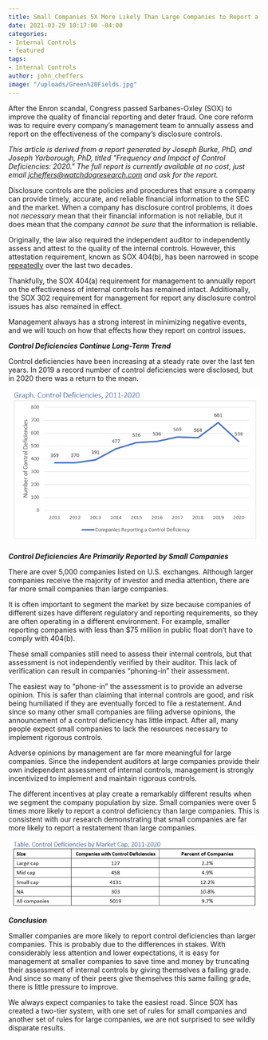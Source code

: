 ```yaml
---
title: Small Companies 5X More Likely Than Large Companies to Report a Control Deficiency
date: 2021-03-29 10:17:00 -04:00
categories:
- Internal Controls
- featured
tags:
- Internal Controls
author: john_cheffers
image: "/uploads/Green%20Fields.jpg"
---
```


After the Enron scandal, Congress passed Sarbanes-Oxley (SOX) to improve the quality of financial reporting and deter fraud. One core reform was to require every company’s management team to annually assess and report on the effectiveness of the company’s disclosure controls.

*This article is derived from a report generated by Joseph Burke, PhD, and Joseph Yarborough, PhD, titled "Frequency and Impact of Control Deficiencies: 2020." The full report is currently available at no cost, just email jcheffers@watchdogresearch.com and ask for the report.*

Disclosure controls are the policies and procedures that ensure a company can provide timely, accurate, and reliable financial information to the SEC and the market. When a company has disclosure control problems, it does not *necessary* mean that their financial information is not reliable, but it does mean that the company *cannot be sure* that the information is reliable.

Originally, the law also required the independent auditor to independently assess and attest to the quality of the internal controls. However, this attestation requirement, known as SOX 404(b), has been narrowed in scope [repeatedly](https://blog.watchdogresearch.com/posts/slacker-standards-sec-exempts-even-more-companies-from-404-b/) over the last two decades.

Thankfully, the SOX 404(a) requirement for management to annually report on the effectiveness of internal controls has remained intact. Additionally, the SOX 302 requirement for management for report any disclosure control issues has also remained in effect.

Management always has a strong interest in minimizing negative events, and we will touch on how that effects how they report on control issues.

***Control Deficiencies Continue Long-Term Trend***

Control deficiencies have been increasing at a steady rate over the last ten years. In 2019 a record number of control deficiencies were disclosed, but in 2020 there was a return to the mean.

![Control Deficiencies.png](/uploads/Control%20Deficiencies.png)

***Control Deficiencies Are Primarily Reported by Small Companies***

There are over 5,000 companies listed on U.S. exchanges. Although larger companies receive the majority of investor and media attention, there are far more small companies than large companies.

It is often important to segment the market by size because companies of different sizes have different regulatory and reporting requirements, so they are often operating in a different environment. For example, smaller reporting companies with less than $75 million in public float don’t have to comply with 404(b).

These small companies still need to assess their internal controls, but that assessment is not independently verified by their auditor. This lack of verification can result in companies “phoning-in” their assessment.

The easiest way to “phone-in” the assessment is to provide an adverse opinion. This is safer than claiming that internal controls are good, and risk being humiliated if they are eventually forced to file a restatement. And since so many other small companies are filing adverse opinions, the announcement of a control deficiency has little impact. After all, many people expect small companies to lack the resources necessary to implement rigorous controls.

Adverse opinions by management are far more meaningful for large companies. Since the independent auditors at large companies provide their own independent assessment of internal controls, management is strongly incentivized to implement and maintain rigorous controls.

The different incentives at play create a remarkably different results when we segment the company population by size. Small companies were over 5 times more likely to report a control deficiency than large companies. This is consistent with our research demonstrating that small companies are far more likely to report a restatement than large companies.

![Deficiencies by Market Cap.png](/uploads/Deficiencies%20by%20Market%20Cap.png)

***Conclusion***

Smaller companies are more likely to report control deficiencies than larger companies. This is probably due to the differences in stakes. With considerably less attention and lower expectations, it is easy for management at smaller companies to save time and money by truncating their assessment of internal controls by giving themselves a failing grade. And since so many of their peers give themselves this same failing grade, there is little pressure to improve.

We always expect companies to take the easiest road. Since SOX has created a two-tier system, with one set of rules for small companies and another set of rules for large companies, we are not surprised to see wildly disparate results.